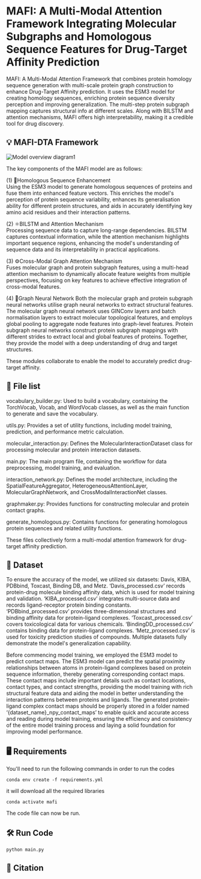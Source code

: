 # MAFI: A Multi-Modal Attention Framework Integrating Molecular Subgraphs and Homologous Sequence Features for Drug-Target Affinity Prediction


 MAFI: A Multi-Modal Attention Framework that combines protein homology sequence generation with multi-scale protein graph construction to enhance Drug-Target Affinity prediction. It uses the ESM3 model for creating homology sequences, enriching protein sequence diversity perception and improving generalization. The multi-step protein subgraph mapping captures structural info at different scales. Along with BILSTM and attention mechanisms, MAFI offers high interpretability, making it a credible tool for drug discovery.


## 💡 MAFI-DTA Framework
![Model overview diagram1](https://github.com/user-attachments/assets/fe2c6518-9064-4976-80d9-e328be8cd298)


The key components of the MAFI model are as follows:

(1) 💊Homologous Sequence Enhancement  
Using the ESM3 model to generate homologous sequences of proteins and fuse them into enhanced feature vectors. This enriches the model's perception of protein sequence variability, enhances its generalisation ability for different protein structures, and aids in accurately identifying key amino acid residues and their interaction patterns.  

(2) ⚛️BILSTM and Attention Mechanism  
Processing sequence data to capture long-range dependencies. BILSTM captures contextual information, while the attention mechanism highlights important sequence regions, enhancing the model's understanding of sequence data and its interpretability in practical applications.

(3) ⚙️Cross-Modal Graph Attention Mechanism  
Fuses molecular graph and protein subgraph features, using a multi-head attention mechanism to dynamically allocate feature weights from multiple perspectives, focusing on key features to achieve effective integration of cross-modal features.

(4) 🎯Graph Neural Network
Both the molecular graph and protein subgraph neural networks utilise graph neural networks to extract structural features. The molecular graph neural network uses GINConv layers and batch normalisation layers to extract molecular topological features, and employs global pooling to aggregate node features into graph-level features. Protein subgraph neural networks construct protein subgraph mappings with different strides to extract local and global features of proteins. Together, they provide the model with a deep understanding of drug and target structures.

These modules collaborate to enable the model to accurately predict drug-target affinity.
 
## 🧠 File list
vocabulary_builder.py: Used to build a vocabulary, containing the TorchVocab, Vocab, and WordVocab classes, as well as the main function to generate and save the vocabulary.

utils.py: Provides a set of utility functions, including model training, prediction, and performance metric calculation.

molecular_interaction.py: Defines the MolecularInteractionDataset class for processing molecular and protein interaction datasets.

main.py: The main program file, containing the workflow for data preprocessing, model training, and evaluation.

interaction_network.py: Defines the model architecture, including the SpatialFeatureAggregator, HeterogeneousAttentionLayer, MolecularGraphNetwork, and CrossModalInteractionNet classes.

graphmaker.py: Provides functions for constructing molecular and protein contact graphs.

generate_homologous.py: Contains functions for generating homologous protein sequences and related utility functions.

These files collectively form a multi-modal attention framework for drug-target affinity prediction.


## 📁 Dataset
To ensure the accuracy of the model, we utilized six datasets: Davis, KIBA, PDBbind, Toxcast, Binding DB, and Metz. ‘Davis_processed.csv’ records protein-drug molecule binding affinity data, which is used for model training and validation. ‘KIBA_processed.csv’ integrates multi-source data and records ligand-receptor protein binding constants. ‘PDBbind_processed.csv’ provides three-dimensional structures and binding affinity data for protein-ligand complexes. ‘Toxcast_processed.csv’ covers toxicological data for various chemicals. ‘BindingDD_processed.csv’ contains binding data for protein-ligand complexes. ‘Metz_processed.csv’ is used for toxicity prediction studies of compounds.
Multiple datasets fully demonstrate the model's generalization capability.


Before commencing model training, we employed the ESM3 model to predict contact maps. The ESM3 model can predict the spatial proximity relationships between atoms in protein-ligand complexes based on protein sequence information, thereby generating corresponding contact maps. These contact maps include important details such as contact locations, contact types, and contact strengths, providing the model training with rich structural feature data and aiding the model in better understanding the interaction patterns between proteins and ligands.
The generated protein-ligand complex contact maps should be properly stored in a folder named ‘{dataset_name}_npy_contact_maps’ to enable quick and accurate access and reading during model training, ensuring the efficiency and consistency of the entire model training process and laying a solid foundation for improving model performance.


## 🖥️ Requirements
You'll need to run the following commands in order to run the codes
```
conda env create -f requirements.yml
```
it will download all the required libraries
```
conda activate mafi
```
The code file can now be run.

## 🛠️ Run Code
```
python main.py 
```

## 🤖 Citation


